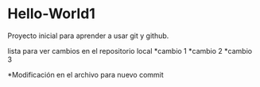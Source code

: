 ﻿# Hello-World1
Proyecto inicial para aprender a usar git y github.

 lista para ver cambios en el repositorio local
*cambio 1
*cambio 2 
*cambio 3

*Modificación en el archivo para nuevo commit